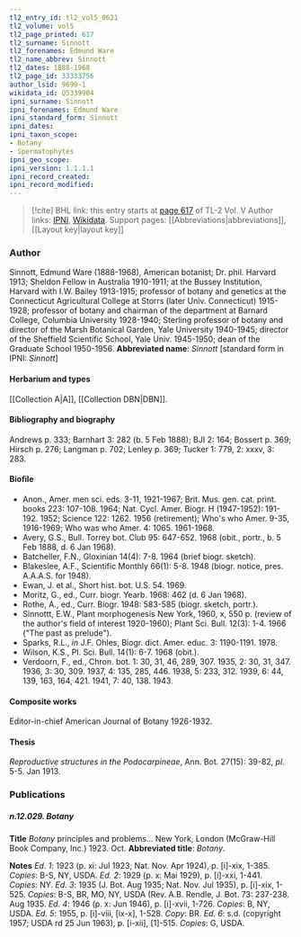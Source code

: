 ```yaml
---
tl2_entry_id: tl2_vol5_0621
tl2_volume: vol5
tl2_page_printed: 617
tl2_surname: Sinnott
tl2_forenames: Edmund Ware
tl2_name_abbrev: Sinnott
tl2_dates: 1888-1968
tl2_page_id: 33333756
author_lsid: 9699-1
wikidata_id: Q5339904
ipni_surname: Sinnott
ipni_forenames: Edmund Ware
ipni_standard_form: Sinnott
ipni_dates: 
ipni_taxon_scope: 
- Botany
- Spermatophytes
ipni_geo_scope: 
ipni_version: 1.1.1.1
ipni_record_created: 
ipni_record_modified:
---
```


> [!cite] BHL link: this entry starts at [page 617](https://www.biodiversitylibrary.org/page/33333756) of TL-2 Vol. V
> Author links: [IPNI](https://www.ipni.org/a/9699-1), [Wikidata](https://www.wikidata.org/wiki/Q5339904). Support pages: [[Abbreviations|abbreviations]], [[Layout key|layout key]]

### Author

Sinnott, Edmund Ware (1888-1968), American botanist; Dr. phil. Harvard 1913; Sheldon Fellow in Australia 1910-1911; at the Bussey Institution, Harvard with I.W. Bailey 1913-1915; professor of botany and genetics at the Connecticut Agricultural College at Storrs (later Univ. Connecticut) 1915-1928; professor of botany and chairman of the department at Barnard College, Columbia University 1928-1940; Sterling professor of botany and director of the Marsh Botanical Garden, Yale University 1940-1945; director of the Sheffield Scientific School, Yale Univ. 1945-1950; dean of the Graduate School 1950-1956. 
**Abbreviated name**: *Sinnott* \[standard form in IPNI: *Sinnott*\]

#### Herbarium and types

[[Collection A|A]], [[Collection DBN|DBN]].

#### Bibliography and biography

Andrews p. 333; Barnhart 3: 282 (b. 5 Feb 1888); BJI 2: 164; Bossert p. 369; Hirsch p. 276; Langman p. 702; Lenley p. 369; Tucker 1: 779, 2: xxxv, 3: 283.

#### Biofile

- Anon., Amer. men sci. eds. 3-11, 1921-1967; Brit. Mus. gen. cat. print. books 223: 107-108. 1964; Nat. Cycl. Amer. Biogr. H (1947-1952): 191-192. 1952; Science 122: 1262. 1956 (retirement); Who's who Amer. 9-35, 1916-1969; Who was who Amer. 4: 1065. 1961-1968.
- Avery, G.S., Bull. Torrey bot. Club 95: 647-652. 1968 (obit., portr., b. 5 Feb 1888, d. 6 Jan 1968).
- Batcheller, F.N., Gloxinian 14(4): 7-8. 1964 (brief biogr. sketch).
- Blakeslee, A.F., Scientific Monthly 66(1): 5-8. 1948 (biogr. notice, pres. A.A.A.S. for 1948).
- Ewan, J. et al., Short hist. bot. U.S. 54. 1969.
- Moritz, G., ed., Curr. biogr. Yearb. 1968: 462 (d. 6 Jan 1968).
- Rothe, A., ed., Curr. Biogr. 1948: 583-585 (biogr. sketch, portr.).
- Sinnottt, E.W., Plant morphogenesis New York, 1960, x, 550 p. (review of the author's field of interest 1920-1960); Plant Sci. Bull. 12(3): 1-4. 1966 ("The past as prelude").
- Sparks, R.L., *in* J.F. Ohles, Biogr. dict. Amer. educ. 3: 1190-1191. 1978.
- Wilson, K.S., Pl. Sci. Bull. 14(1): 6-7. 1968 (obit.).
- Verdoorn, F., ed., Chron. bot. 1: 30, 31, 46, 289, 307. 1935, 2: 30, 31, 347. 1936, 3: 30, 309. 1937, 4: 135, 285, 446. 1938, 5: 233, 312. 1939, 6: 44, 139, 163, 164, 421. 1941, 7: 40, 138. 1943.

#### Composite works

Editor-in-chief American Journal of Botany 1926-1932.

#### Thesis

*Reproductive structures in the Podocarpineae*, Ann. Bot. 27(15): 39-82, *pl*. 5-5. Jan 1913.

### Publications

##### n.12.029. Botany

**Title**
*Botany* principles and problems... New York, London (McGraw-Hill Book Company, Inc.) 1923. Oct.
**Abbreviated title**: *Botany*.

**Notes**
*Ed. 1*: 1923 (p. xi: Jul 1923; Nat. Nov. Apr 1924), p. \[i\]-xix, 1-385. *Copies*: B-S, NY, USDA.
*Ed. 2*: 1929 (p. x: Mai 1929), p. \[i\]-xxi, 1-441. *Copies*: NY.
*Ed. 3*: 1935 (J. Bot. Aug 1935; Nat. Nov. Jul 1935), p. \[i\]-xix, 1-525. *Copies*: B-S, BR, MO, NY, USDA (Rev. A.B. Rendle, J. Bot. 73: 237-238. Aug 1935.
*Ed. 4*: 1946 (p. x: Jun 1946), p. \[i\]-xvii, 1-726. *Copies*: B, NY, USDA.
*Ed. 5*: 1955, p. \[i\]-viii, \[ix-x\], 1-528. *Copy*: BR.
*Ed. 6*: s.d. (copyright 1957; USDA rd 25 Jun 1963), p. \[i-xii\], \[1\]-515. *Copies*: G, USDA.

